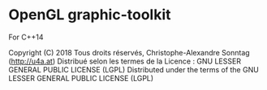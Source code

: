 # OpenGL graphic-toolkit

For C++14

Copyright (C) 2018 Tous droits réservés, Christophe-Alexandre Sonntag (http://u4a.at)
Distribué selon les termes de la Licence : GNU LESSER GENERAL PUBLIC LICENSE (LGPL)
Distributed under the terms of the GNU LESSER GENERAL PUBLIC LICENSE (LGPL)
